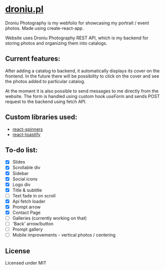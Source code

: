 # [droniu.pl](http://droniu.pl)

Droniu Photography is my webfolio for showcasing my portrait / event photos. Made using create-react-app.

Website uses Droniu Photography REST API, which is my backend for storing photos and organizing them into catalogs. 

## Current features:
After adding a catalog to backend, it automatically displays its cover on the frontend. In the future there will be possibility to click on the cover and see the photos added to particular catalog.

At the moment it is also possible to send messages to me directly from the website. The form is handled using custom hook *useForm* and sends POST request to the backend using fetch API.

## Custom libraries used:
- [react-spinners](https://github.com/davidhu2000/react-spinners)
- [react-toastify](https://github.com/fkhadra/react-toastify)

## To-do list:

- [x] Slides
- [x] Scrollable div
- [x] Sidebar
- [x] Social icons
- [x] Logo div
- [x] Title & subtitle
- [ ] Text fade in on scroll 
- [x] Api fetch loader
- [x] Prompt arrow
- [x] Contact Page
- [ ] Galleries (currently working on that)
- [ ] 'Back' arrow/button
- [ ] Prompt gallery
- [ ] Mobile improvements - vertical photos / centering

## License

Licensed under MIT
